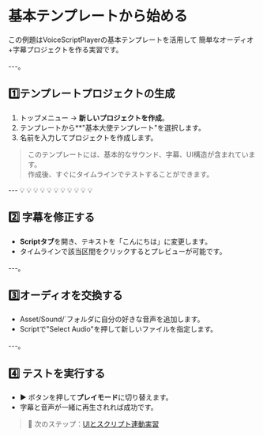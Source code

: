 # 基本テンプレートから始める

この例題はVoiceScriptPlayerの基本テンプレートを活用して
簡単なオーディオ+字幕プロジェクトを作る実習です。

---。

##  1️⃣テンプレートプロジェクトの生成

1. トップメニュー → **新しいプロジェクトを作成**。
2. テンプレートから**"基本大使テンプレート"を選択します。
3. 名前を入力してプロジェクトを作成します。

> このテンプレートには、基本的なサウンド、字幕、UI構造が含まれています。  
> 作成後、すぐにタイムラインでテストすることができます。

--- 💡 💡 💡 💡 💡 💡 💡 💡 💡 💡 💡

##  2️⃣ 字幕を修正する

- **Scriptタブ**を開き、テキストを「こんにちは」に変更します。  
- タイムラインで該当区間をクリックするとプレビューが可能です。

---。

##  3️⃣オーディオを交換する

- Asset/Sound/`フォルダに自分の好きな音声を追加します。  
- Scriptで"Select Audio"を押して新しいファイルを指定します。

---。

##  4️⃣ テストを実行する

- ▶️ ボタンを押して**プレイモード**に切り替えます。  
- 字幕と音声が一緒に再生されれば成功です。

> 🎯 次のステップ：[UIとスクリプト連動実習](example-ui-script.md)
